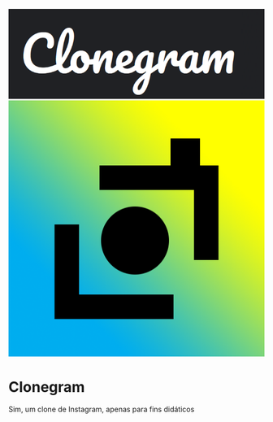 ![logo](\Icons\ComFundo.png) 
![logo](\Icons\LogoApp.png)

# Clonegram
Sim, um clone de Instagram, apenas para fins didáticos
